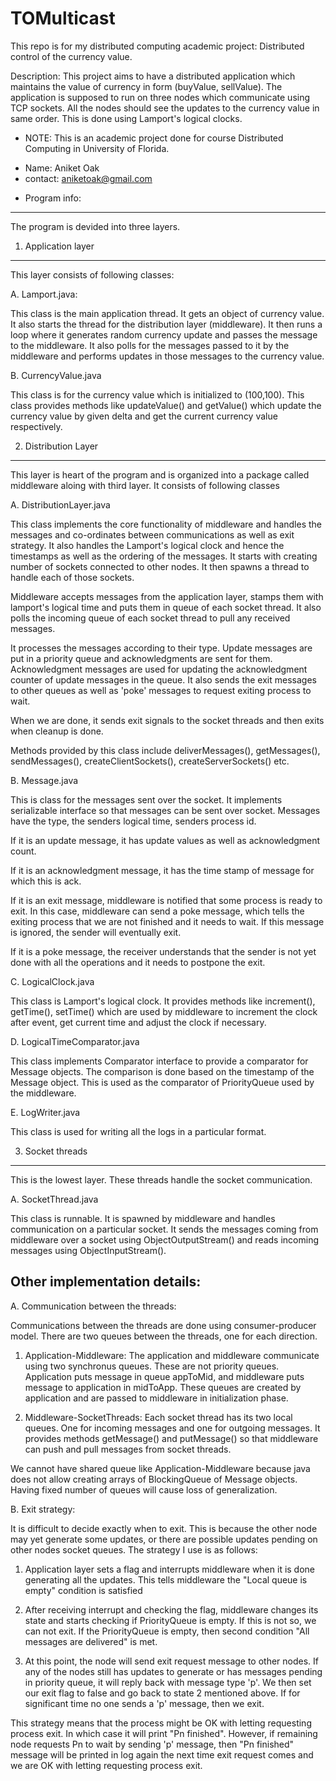 TOMulticast
===========

This repo is for my distributed computing academic project: Distributed control of the currency value.

Description: This project aims to have a distributed application which maintains the value of currency in form (buyValue, sellValue). The application is supposed to run on three nodes which communicate using TCP sockets. All the nodes should see the updates to the currency value in same order. This is done using Lamport's logical clocks.

* NOTE: This is an academic project done for course Distributed Computing in University of Florida.

- Name: Aniket Oak
- contact: aniketoak@gmail.com


* Program info:
---------------

The program is devided into three layers.

1. Application layer
--------------------

This layer consists of following classes:

A. Lamport.java: 

This class is the main application thread. It gets an object of currency value. It also starts the thread for the distribution layer (middleware). 	It then runs a loop where it generates random currency update and passes the message to the middleware. It also polls for the messages passed to it by the middleware and performs updates in those messages to the currency value.

B. CurrencyValue.java

This class is for the currency value which is initialized to (100,100). This class provides methods like updateValue() and getValue() which update the currency value by given delta and get the current currency value respectively.

2. Distribution Layer
----------------------

This layer is heart of the program and is organized into a package called middleware aloing with third layer. It consists of following classes

A. DistributionLayer.java

This class implements the core functionality of middleware and handles the messages and co-ordinates between communications as well as exit strategy. It also handles the
Lamport's logical clock and hence the timestamps as well as the ordering of the messages. 	It starts with creating number of sockets connected to other nodes. It then spawns a thread to handle each of those sockets.

Middleware accepts messages from the application layer, stamps them with lamport's logical time and puts them in queue of each socket thread. It also polls the incoming queue of each socket thread to pull any received messages. 

It processes the messages according to their type. Update messages are put in a priority queue and acknowledgments are sent for them. Acknowledgment messages are used for updating the acknowledgment counter of update messages in the queue. It also sends the exit messages to other queues as well as 'poke' messages to request exiting process to wait.

When we are done, it sends exit signals to the socket threads and then exits when cleanup is done.

Methods provided by this class include deliverMessages(), getMessages(), sendMessages(), createClientSockets(), createServerSockets() etc.

B. Message.java

This is class for the messages sent over the socket. It implements serializable interface so that messages can be sent over socket. Messages have the type, the senders logical time, senders process id. 

If it is an update message, it has update values as well as acknowledgment count.

If it is an acknowledgment message, it has the time stamp of message for which this is ack.

If it is an exit message, middleware is notified that some process is ready to exit. In this case, middleware can send a poke message, which tells the exiting process that we are not finished and it needs to wait. If this message is ignored, the sender will eventually exit.

If it is a poke message, the receiver understands that the sender is not yet done with all the operations and it needs to postpone the exit.

C. LogicalClock.java

This class is Lamport's logical clock. It provides methods like increment(), getTime(), setTime() which are used by middleware to increment the clock after event, get current time and adjust the clock if necessary.

D. LogicalTimeComparator.java

This class implements Comparator interface to provide a comparator for Message objects. The comparison is done based on the timestamp of the Message object. This is used as the comparator of PriorityQueue used by the middleware.

E. LogWriter.java

This class is used for writing all the logs in a particular format.


3. Socket threads
------------------

This is the lowest layer. These threads handle the socket communication.

A. SocketThread.java

This class is runnable. It is spawned by middleware and handles communication on a particular socket. It sends the messages coming from middleware over a socket using
ObjectOutputStream() and reads incoming messages using ObjectInputStream().



Other implementation details:
------------------------------

A. Communication between the threads:

Communications between the threads are done using consumer-producer model. There are two queues between the threads, one for each direction.

1. Application-Middleware: The application and middleware communicate using two synchronus queues. These are not priority queues. Application puts message in queue appToMid, and middleware puts message to application in midToApp. These queues are created by application and are passed to middleware in initialization phase.

2. Middleware-SocketThreads: Each socket thread has its two local queues. One for incoming messages and one for outgoing messages. It provides methods getMessage() and putMessage() so that middleware can push and pull messages from socket threads. 

We cannot have shared queue like Application-Middleware because java does not allow creating arrays of BlockingQueue of Message objects. Having fixed number of queues will cause loss of generalization.


B. Exit strategy:

It is difficult to decide exactly when to exit. This is because the other node may yet generate some updates, or there are possible updates pending on other nodes socket
queues. The strategy I use is as follows:

1. Application layer sets a flag and interrupts middleware when it is done generating all the updates. This tells middleware the "Local queue is empty" condition is satisfied

2. After receiving interrupt and checking the flag, middleware changes its state and starts checking if PriorityQueue is empty. If this is not so, we can not exit. If the PriorityQueue is empty, then second condition "All messages are delivered" is met.

3. At this point, the node will send exit request message to other nodes. If any of the nodes still has updates to generate or has messages pending in priority queue, it will reply back with message type 'p'. We then set our exit flag to false and go back to state 2 mentioned above. If for significant time no one sends a 'p' message, then we exit.

This strategy means that the process might be OK with letting requesting process exit. In which case it will print "Pn finished". However, if remaining node requests Pn to wait by sending 'p' message, then "Pn finished" message will be printed in log again the next time exit request comes and we are OK with letting requesting process exit.

